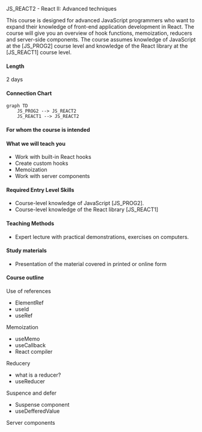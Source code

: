 JS_REACT2 - React II: Advanced techniques

This course is designed for advanced JavaScript programmers who want to expand their knowledge of front-end application development in React. The course will give you an overview of hook functions, memoization, reducers and server-side components. The course assumes knowledge of JavaScript at the [JS_PROG2] course level and knowledge of the React library at the [JS_REACT1] course level.

#### Length

2 days

#### Connection Chart

```mermaid
graph TD
    JS_PROG2 --> JS_REACT2
    JS_REACT1 --> JS_REACT2
```

#### For whom the course is intended


#### What we will teach you

- Work with built-in React hooks
- Create custom hooks
- Memoization
- Work with server components

#### Required Entry Level Skills

- Course-level knowledge of JavaScript [JS_PROG2].
- Course-level knowledge of the React library [JS_REACT1]

#### Teaching Methods

- Expert lecture with practical demonstrations, exercises on computers.

#### Study materials

- Presentation of the material covered in printed or online form

#### Course outline

Use of references

- ElementRef
- useId
- useRef

Memoization

- useMemo
- useCallback
- React compiler

Reducery

- what is a reducer?
- useReducer

Suspence and defer

- Suspense component
- useDefferedValue

Server components